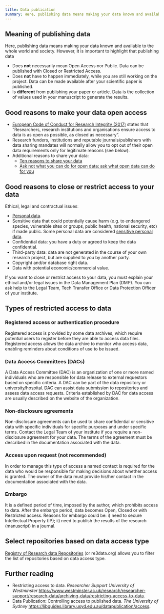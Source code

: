 ```yaml
---
title: Data publication
summary: Here, publishing data means making your data known and available to the entire world and society.
---
```


## Meaning of publishing data
Here, publishing data means making your data known and available to the whole world and society. However, it is important to highlight that publishing data
* Does **not** necessarily mean Open Access nor Public. Data can be published with Closed or Restricted Access.
* Does **not** have to happen immediately, while you are still working on the project. Data can be made available after your scientific paper is published.
* Is **different** from publishing your paper or article. Data is the collection of values used in your manuscript to generate the results.


## Good reasons to make your data open access
* [European Code of Conduct for Research Integrity (2017)](https://www.allea.org/wp-content/uploads/2017/05/ALLEA-European-Code-of-Conduct-for-Research-Integrity-2017.pdf) states that “Researchers, research institutions and organisations ensure access to data is as open as possible, as closed as necessary”.
* Research funders, institutions and reputable journals/publishers with data sharing mandates will normally allow you to opt out of their open data requirements only for legitimate reasons (see below).
* Additional reasons to share your data:
  * [Ten reasons to share your data](https://www.natureindex.com/news-blog/ten-reasons-to-share-your-data)
  * [Ask not what you can do for open data; ask what open data can do for you](http://blogs.nature.com/naturejobs/2017/06/19/ask-not-what-you-can-do-for-open-data-ask-what-open-data-can-do-for-you/)

## Good reasons to close or restrict access to your data
Ethical, legal and contractual issues:
* [Personal data](https://ec.europa.eu/info/law/law-topic/data-protection/reform/what-personal-data_en).
* Sensitive data that could potentially cause harm (e.g. to endangered species, vulnerable sites or groups, public health, national security, etc) if made public. Some personal data are considered [sensitive personal data](https://ec.europa.eu/info/law/law-topic/data-protection/reform/rules-business-and-organisations/legal-grounds-processing-data/sensitive-data/what-personal-data-considered-sensitive_en).
* Confidential data: you have a duty or agreed to keep the data confidential.
* Third-party data: data are not generated in the course of your own research project, but are supplied to you by another party.
* Copyright and/or database right data.
* Data with potential economic/commercial value.

If you want to close or restrict access to your data, you must explain your ethical and/or legal issues in the Data Management Plan (DMP). You can ask help to the Legal Team, Tech Transfer Office or Data Protection Officer of your institute.

## Types of restricted access to data
### Registered access or authentication procedure
 Registered access is provided by some data archives, which require potential users to register before they are able to access data files. Registered access allows the data archive to monitor who access data, enabling reminders about conditions of use to be issued.

### Data Access Committees (DACs)
 A Data Access Committee (DAC) is an organization of one or more named individuals who are responsible for data release to external requestors based on specific criteria. A DAC can be part of the data repository or university/hospital. DAC can assist data submission to repositories and assess data access requests. Criteria established by DAC for data access are usually described on the website of the organization.

### Non-disclosure agreements
 Non-disclosure agreements can be used to share confidential or sensitive data with specific individuals for specific purposes and under specific terms. Contact the Legal Team of your institute if you require a non-disclosure agreement for your data. The terms of the agreement must be described in the documentation associated with the data.

### Access upon request (not recommended)
 In order to manage this type of access a named contact is required for the data who would be responsible for making decisions about whether access is granted. The owner of the data must provide his/her contact in the documentation associated with the data.

### Embargo
 It is a defined period of time, imposed by the author, which prohibits access to data. After the embargo period, data becomes Open, Closed or with Restricted access. Reasons for embargo could be: i) need to secure Intellectual Property (IP); ii) need to publish the results of the research (manuscript) in a journal.

## Select repositories based on data access type
[Registry of Research data Repositories](https://www.re3data.org/search?query=) (or re3data.org) allows you to filter the list of repositories based on data access type.

## Further reading
* Restricting access to data. *Researcher Support University of Westminster* https://www.westminster.ac.uk/research/researcher-support/research-data/archiving-data/restricting-access-to-data.
* Data Publication: Controlling access to published data. *The University of Sydney* https://libguides.library.usyd.edu.au/datapublication/access.